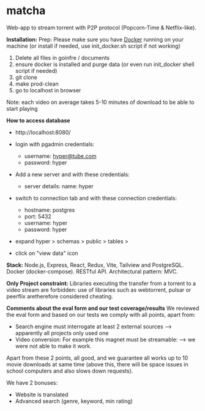 # matcha #

Web-app to stream torrent with P2P protocol (Popcorn-Time & Netflix-like).

**Installation:**
Prep: Please make sure you have [Docker](https://www.docker.com/) running on your machine (or install if needed, use init_docker.sh script if not working)

1) Delete all files in goinfre / documents
2) ensure docker is installed and purge data  (or even run init_docker shell script if needed) 
3) git clone 
4) make prod-clean
5) go to localhost in browser 

Note: each video on average takes 5-10 minutes of download to be able to start playing


**How to access database**
- http://localhost:8080/
- login with pgadmin credentials: 
  - username: hyper@tube.com
  - password: hyper

- Add a new server and with these credentials:
  - server details: name: hyper
- switch to connection tab and with these connection credentials: 
  - hostname: postgres
  - port: 5432
  - username: hyper
  - password: hyper
- expand hyper > schemas > public > tables >
- click on "view data" icon

**Stack:**
Node.js, Express, React, Redux, Vite, Tailview and PostgreSQL.
Docker (docker-compose). RESTful API.
Architectural pattern: MVC. 

**Only Project constraint:**
Libraries executing the transfer from a torrent to a video stream are forbidden: use of libraries such as webtorrent, pulsar or peerflix aretherefore considered cheating.

**Comments about the eval form and our test coverage/results**
We reviewed the eval form and based on our tests we comply with all points, apart from:
- Search engine must interrogate at least 2 external sources --> apparently all projects only used one
- Video conversion: For example this magnet must be streamable: --> we were not able to make it work.

Apart from these 2 points, all good, and we guarantee all works up to 10 movie downloads at same time (above this, there will be space issues in school computers and also slows down requests). 

We have 2 bonuses: 
- Website is translated
- Advanced search (genre, keyword, min rating) 

